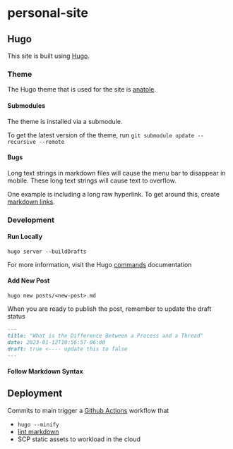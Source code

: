 # personal-site

## Hugo

This site is built using [Hugo].

### Theme

The Hugo theme that is used for the site is [anatole].

#### Submodules

The theme is installed via a submodule.

To get the latest version of the theme, run `git submodule update --recursive --remote`

#### Bugs

Long text strings in markdown files will cause the menu bar to disappear in mobile. These long text strings will cause text to overflow.

One example is including a long raw hyperlink. To get around this, create [markdown links](https://www.codecademy.com/resources/docs/markdown/links).

### Development

#### Run Locally

`hugo server --buildDrafts`

For more information, visit the Hugo [commands] documentation

#### Add New Post

`hugo new posts/<new-post>.md`

When you are ready to publish the post, remember to update the draft status

```md
---
title: "What is the Difference Between a Process and a Thread"
date: 2023-01-12T10:56:57-06:00
draft: true <---- update this to false
---
```

#### Follow Markdown Syntax

## Deployment

Commits to main trigger a [Github Actions] workflow that

* `hugo --minify`
* [lint markdown]
* SCP static assets to workload in the cloud

[hugo]: https://gohugo.io/
[anatole]: https://github.com/lxndrblz/anatole/wiki/1%EF%B8%8F%E2%83%A3-Essential-Steps
[github actions]: https://docs.github.com/en/actions
[commands]: https://gohugo.io/commands/hugo/
[lint markdown]: https://github.com/DavidAnson/markdownlint/
